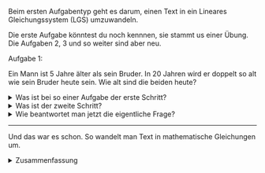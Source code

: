 Beim ersten Aufgabentyp geht es darum, einen Text in ein Lineares Gleichungssystem (LGS) umzuwandeln.

Die erste Aufgabe könntest du noch kennnen, sie stammt us einer Übung. Die Aufgaben 2, 3 und so weiter sind aber neu.

Aufgabe 1:

Ein Mann ist 5 Jahre älter als sein Bruder. In 20 Jahren wird er doppelt so alt wie sein Bruder heute sein. Wie alt sind die beiden heute?


<details>
<summary>Was ist bei so einer Aufgabe der erste Schritt?</summary>

Als erstes müssen Variablen definiert werden. In einem LGS gibt es immer unbekannte Variablen, die man rausfinden möchte.

In unserem Fall interessiert uns das unbekannte Alter der Brüder.

$x_1 :=$ Alter des Mannes 

$x_2 :=$ Alter des Bruders
 
</details>





<details>
<summary>Was ist der zweite Schritt?</summary>

Jetzt, da wir die Variablen definiert haben können wir die Sätze in eine mathematische Gleichung überführen.

Satz 1: Ein Mann ist 5 Jahre älter als sein Bruder.

Ein Mann ($x_1$) ist 5 Jahre älter als sein Bruder ($x_2$).

Und genau hier kommt oft Verwirrung ins Spiel, deswegen formuliere ich den Satz mathematisch schöner nochmal um.

Wenn ich zu dem Alter des Bruders ($x_2$) 5 Jahre dazuaddiere, erhalte ich das Alter des Mannes ($x_1$).

Und als Formel:

$x_1 = x_2 + 5$


Satz 2: In 20 Jahren wird er (der Mann) doppelt so alt wie sein Bruder heute sein.

Aus dem Teil "In 20 Jahren wird der Mann" machen wir folgende Formel:

$ x_1 + 20$

Wir rechnen also 20 Jahre auf das Alter des Mannes drauf.

Aus dem Teil "wie sein Bruder heute" wird klar, auf das Alter des Bruders müssen wir keine 20 Jahre dazuaddieren.

Und schlussendlich mit dem doppelt so alt ergibt sich:

$x_1 +20 = 2x_2$

Hinweis: Der Stolperstein bei dem Aufgabentyp ist häufig, die Seite der Gleichung auf die man die "+5" oder die "2" hinschreibt. Deswegen halte am Besten an der Stelle kurz inne und überprüfe drei mal, ob das so passt. 
</details>


<details>
<summary>Wie beantwortet man jetzt die eigentliche Frage?</summary>

Wir wollen wissen, wie alt die beiden heute sind.
Mathematisch also, welche Werte für $x_1$ und $x_2$ passen.

Gegeben ist unser Gleichungssystem:

$   I:  x_1 = x_2 + 5 
$

$II: x_1 +20 = 2x_2
$

Zum Lösen gibt es jetzt viele unterschiedliche Verfahren:
Einsetzungsverfahren, Gleichsetzungsverfahren, Additionsverfahren oder für komplizierte LGS auch Gaussverfahren.

Für unseren "einfachen" Fall können wir das Einsteungsverfahren gut nutzen. Man kann gut Gleichung $I$ in Gleihung $II$ einsetzen. Wir ersetzen also $x_1$ in Gleichung $II$ durch den Term aus Gleichung $I$.


$(x_2+5) + 20 = 2 x_2
$

$x_2 +25 = 2 x_2  

$

$x_2 +25 = 2 x_2\quad \vert - x_2
$

$$25 = x_2
$$

Der Bruder ist also heute 25.

Und der Mann? Dafür können wir jetzt Gleichugn $I$ nutzen.

$$   I:  x_1 = x_2 + 5
   
$$

$$x_1 = 25 + 5 = 30
$$

Der Mann ist also 30. Das Ergebnis kann man jetzt nochmal kurz checken. Der Mann ist tatsächlich 5 Jahre älter. Und in zwanzig Jahren wäre er 50, also doppelt so alt wie sein Bruder mit 25 heute. Passt alles.


</details>

----


Und das war es schon. So wandelt man Text in mathematische Gleichungen um.

<details>
<summary>Zusammenfassung</summary>

Schritt 1: Variablen definieren

Schritt 2: Gleichungen aufstellen

Schritt 3: Gleichungen lösen (wenn gewollt)

</details>
